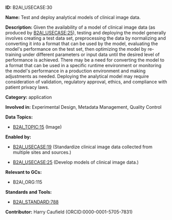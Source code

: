 **ID:** B2AI_USECASE:30

**Name:** Test and deploy analytical models of clinical image data.

**Description:** Given the availability of a model of clinical image data (as produced by [B2AI_USECASE:25](../usecases/develop-models-of-clinical-image-data.markdown)), testing and deploying the model generally involves creating a test data set, preprocessing the data by normalizing and converting it into a format that can be used by the model, evaluating the model's performance on the test set, then optimizing the model by re-training under different parameters or input data until the desired level of performance is achieved. There may be a need for converting the model to a format that can be used in a specific runtime environment or monitoring the model's performance in a production environment and making adjustments as needed. Deploying the analytical model may require consideration of validation, regulatory approval, ethics, and compliance with patient privacy laws.

**Category:** application

**Involved in:** Experimental Design, Metadata Management, Quality Control

**Data Topics:**

- [B2AI_TOPIC:15](../topics/Image.markdown) (Image)

**Enabled by:**

- [B2AI_USECASE:19](../usecases/standardize-clinical-image-data-collected-from-multiple-sites-and-sources.markdown) (Standardize clinical image data collected from multiple sites and sources.)

- [B2AI_USECASE:25](../usecases/develop-models-of-clinical-image-data.markdown) (Develop models of clinical image data.)

**Relevant to GCs:**

- B2AI_ORG:115

**Standards and Tools:**

- [B2AI_STANDARD:788](https://b2ai.standards.synapse.org/Explore/Standard/DetailsPage?id=B2AI_STANDARD:788)

**Contributor:** Harry Caufield
 (ORCID:0000-0001-5705-7831)

